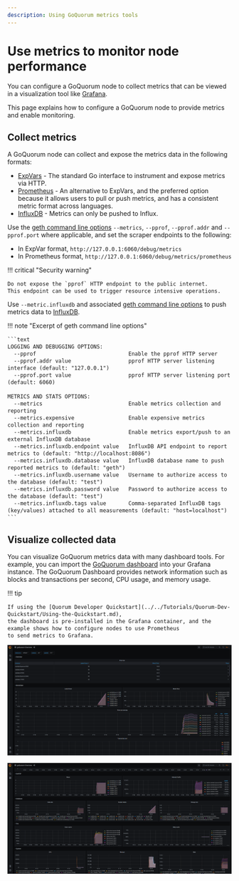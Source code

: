 ```yaml
---
description: Using GoQuorum metrics tools
---
```


# Use metrics to monitor node performance

You can configure a GoQuorum node to collect metrics that can be viewed in a visualization tool like [Grafana].

This page explains how to configure a GoQuorum node to provide metrics and enable monitoring.

## Collect metrics

A GoQuorum node can collect and expose the metrics data in the following formats:

- [ExpVars] - The standard Go interface to instrument and expose metrics via HTTP.
- [Prometheus] - An alternative to ExpVars, and the preferred option because it allows users to pull or push metrics,
  and has a consistent metric format across languages.
- [InfluxDB] - Metrics can only be pushed to Influx.

Use the [geth command line options] `--metrics`, `--pprof`, `--pprof.addr` and `--pprof.port` where applicable, and set
the scraper endpoints to the following:

- In ExpVar format, `http://127.0.0.1:6060/debug/metrics`
- In Prometheus format, `http://127.0.0.1:6060/debug/metrics/prometheus`

!!! critical "Security warning"

    Do not expose the `pprof` HTTP endpoint to the public internet.
    This endpoint can be used to trigger resource intensive operations.

Use `--metric.influxdb` and associated [geth command line options] to push metrics data to [InfluxDB].

!!! note "Excerpt of geth command line options"

    ```text
    LOGGING AND DEBUGGING OPTIONS:
      --pprof                             Enable the pprof HTTP server
      --pprof.addr value                  pprof HTTP server listening interface (default: "127.0.0.1")
      --pprof.port value                  pprof HTTP server listening port (default: 6060)

    METRICS AND STATS OPTIONS:
      --metrics                           Enable metrics collection and reporting
      --metrics.expensive                 Enable expensive metrics collection and reporting
      --metrics.influxdb                  Enable metrics export/push to an external InfluxDB database
      --metrics.influxdb.endpoint value   InfluxDB API endpoint to report metrics to (default: "http://localhost:8086")
      --metrics.influxdb.database value   InfluxDB database name to push reported metrics to (default: "geth")
      --metrics.influxdb.username value   Username to authorize access to the database (default: "test")
      --metrics.influxdb.password value   Password to authorize access to the database (default: "test")
      --metrics.influxdb.tags value       Comma-separated InfluxDB tags (key/values) attached to all measurements (default: "host=localhost")
    ```

## Visualize collected data

You can visualize GoQuorum metrics data with many dashboard tools.
For example, you can import the [GoQuorum dashboard](https://grafana.com/grafana/dashboards/14360) into your Grafana instance.
The GoQuorum Dashboard provides network information such as blocks and transactions per second, CPU usage, and memory usage.

!!! tip

    If using the [Quorum Developer Quickstart](../../Tutorials/Quorum-Dev-Quickstart/Using-the-Quickstart.md),
    the dashboard is pre-installed in the Grafana container, and the example shows how to configure nodes to use Prometheus
    to send metrics to Grafana.

![Grafana system, network and chain infos screenshot](../../images/dashboard_grafana_1.png)

![Grafana detailed chain infos screenshot](../../images/dashboard_grafana_2.png)

[Grafana]: https://grafana.com/
[ExpVars]: https://golang.org/pkg/expvar/
[Prometheus]: https://prometheus.io/
[InfluxDB]: https://www.influxdata.com/products/influxdb-overview/
[geth command line options]: https://geth.ethereum.org/docs/interface/command-line-options
